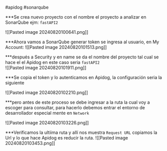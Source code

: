 #apidog #sonarqube 

***Se crea nuevo proyecto con el nombre el proyecto a analizar en SonarQube ejm: `fastAPI2`

![[Pasted image 20240820100641.png]]

***Ahora vamos a SonarQube  generar token se ingresa al usuario, en My Account:
![[Pasted image 20240820101513.png]]

***después  a Security y en name se da el nombre del proyecto tal cual se hace el el Apidog en este caso seria `fastAPI2`   
![[Pasted image 20240820101911.png]]

***Se copia el token y lo autenticamos en Apidog, la configuración seria la siguiente

![[Pasted image 20240820102210.png]]

***pero antes de este proceso se debe ingresar a la  ruta  la cual  voy a escoger para consultar, para hacerlo debemos entrar el entorno de desarrollador  especial mente en `Network`

![[Pasted image 20240820103226.png]]

***Verificamos la ultiima ruta y allí nos muestra `Request URL` copiamos la Url y lo que hace Apidog es reducir la ruta.
![[Pasted image 20240820103453.png]]


